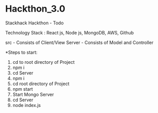 # Hackthon_3.0
Stackhack Hackthon - Todo

Technology Stack : React js, Node js, MongoDB, AWS, Github

src - Consists of Client/View
Server - Consists of Model and Controller

*Steps to start:

1. cd to root directory of Project
2. npm i
3. cd Server
4. npm i
5. cd root directory of Project
6. npm start
7. Start Mongo Server
8. cd Server
9. node index.js
